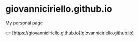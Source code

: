 # giovanniciriello.github.io

My personal page

👉 [https://giovanniciriello.github.io](giovanniciriello.github.io)
